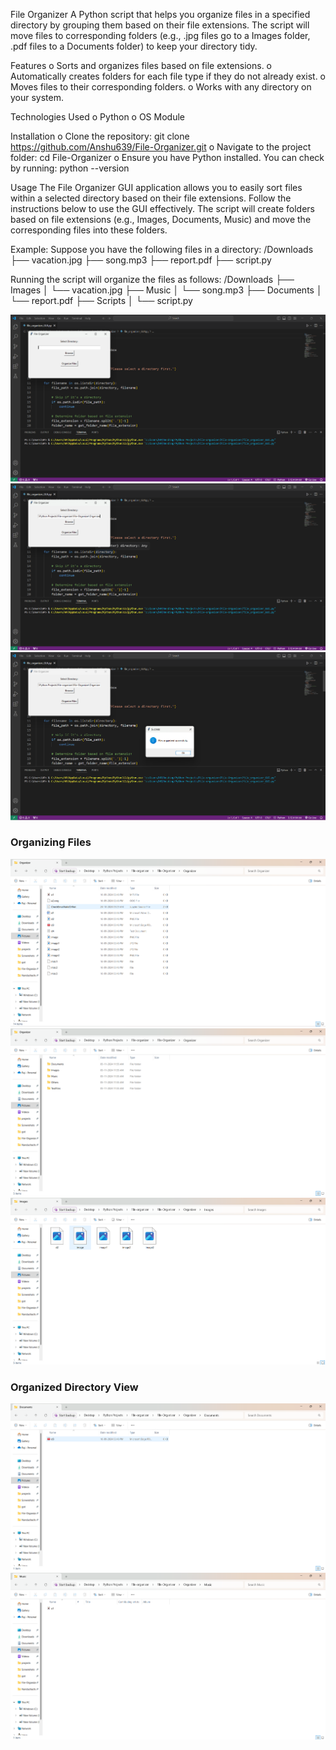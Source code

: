 File Organizer
A Python script that helps you organize files in a specified directory by grouping them based on their file extensions. The script will move files to corresponding folders (e.g., .jpg files go to a Images folder, .pdf files to a Documents folder) to keep your directory tidy.

Features
	o Sorts and organizes files based on file extensions.
	o Automatically creates folders for each file type if they do not already exist.
	o Moves files to their corresponding folders.
	o Works with any directory on your system.

Technologies Used
	o Python
	o OS Module

Installation
	o Clone the repository:
    		git clone https://github.com/Anshu639/File-Organizer.git
	o Navigate to the project folder:
    		cd File-Organizer
	o Ensure you have Python installed. You can check by running:
    		python --version

Usage
The File Organizer GUI application allows you to easily sort files within a selected directory based on their file extensions. Follow the instructions below to use the GUI effectively.
The script will create folders based on file extensions (e.g., Images, Documents, Music) and move the corresponding files into these folders.


Example:
Suppose you have the following files in a directory:
/Downloads
├── vacation.jpg
├── song.mp3
├── report.pdf
├── script.py

Running the script will organize the files as follows:
/Downloads
├── Images
│   └── vacation.jpg
├── Music
│   └── song.mp3
├── Documents
│   └── report.pdf
├── Scripts
│   └── script.py

![Screenshot 1](images/Screenshot1.png) ![Screenshot 2](images/Screenshot2.png) ![Screenshot 3](images/Screenshot3.png)

### Organizing Files
![Screenshot 4](images/Screenshot4.png) ![Screenshot 5](images/Screenshot5.png) ![Screenshot 6](images/Screenshot6.png)

### Organized Directory View
![Screenshot 7](images/Screenshot7.png) ![Screenshot 8](images/Screenshot8.png)
